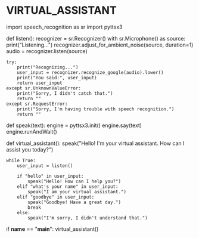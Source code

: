 # VIRTUAL_ASSISTANT
import speech_recognition as sr
import pyttsx3

def listen():
    recognizer = sr.Recognizer()
    with sr.Microphone() as source:
        print("Listening...")
        recognizer.adjust_for_ambient_noise(source, duration=1)
        audio = recognizer.listen(source)

    try:
        print("Recognizing...")
        user_input = recognizer.recognize_google(audio).lower()
        print("You said:", user_input)
        return user_input
    except sr.UnknownValueError:
        print("Sorry, I didn't catch that.")
        return ""
    except sr.RequestError:
        print("Sorry, I'm having trouble with speech recognition.")
        return ""

def speak(text):
    engine = pyttsx3.init()
    engine.say(text)
    engine.runAndWait()

def virtual_assistant():
    speak("Hello! I'm your virtual assistant. How can I assist you today?")
    
    while True:
        user_input = listen()
        
        if "hello" in user_input:
            speak("Hello! How can I help you?")
        elif "what's your name" in user_input:
            speak("I am your virtual assistant.")
        elif "goodbye" in user_input:
            speak("Goodbye! Have a great day.")
            break
        else:
            speak("I'm sorry, I didn't understand that.")

if __name__ == "__main__":
    virtual_assistant()

